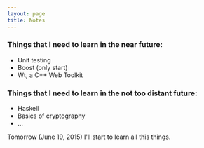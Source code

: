 ```yaml
---
layout: page
title: Notes
---
```


### Things that I need to learn in the near future:

 - Unit testing
 - Boost (only start)
 - Wt, a C++ Web Toolkit

### Things that I need to learn in the not too distant future:

 - Haskell
 - Basics of cryptography
 - ...

Tomorrow (June 19, 2015) I'll start to learn all this things.
